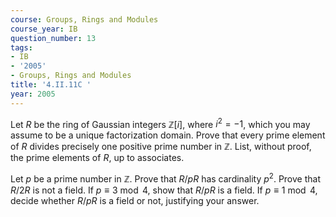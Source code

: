 ```yaml
---
course: Groups, Rings and Modules
course_year: IB
question_number: 13
tags:
- IB
- '2005'
- Groups, Rings and Modules
title: '4.II.11C '
year: 2005
---
```



Let $R$ be the ring of Gaussian integers $\mathbb{Z}[i]$, where $i^{2}=-1$, which you may assume to be a unique factorization domain. Prove that every prime element of $R$ divides precisely one positive prime number in $\mathbb{Z}$. List, without proof, the prime elements of $R$, up to associates.

Let $p$ be a prime number in $\mathbb{Z}$. Prove that $R / p R$ has cardinality $p^{2}$. Prove that $R / 2 R$ is not a field. If $p \equiv 3 \bmod 4$, show that $R / p R$ is a field. If $p \equiv 1 \bmod 4$, decide whether $R / p R$ is a field or not, justifying your answer.
